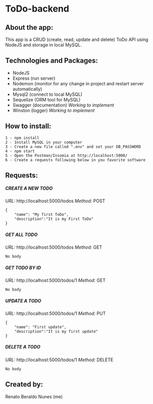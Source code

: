 # ToDo-backend

## About the app:

This app is a CRUD (create, read, update and delete) ToDo API using NodeJS and storage in local MySQL.

## Technologies and Packages:

- NodeJS
- Express (run server)
- Nodemon (monitor for any change in project and restart server automatically)
- Mysql2 (connect to local MySQL)
- Sequelize (ORM tool for MySQL)
- Swagger (documentation) _Working to implement_
- Winston (logger) _Working to implement_

## How to install:

```
1 - npm install
2 - Install MySQL in your computer
3 - Create a new file called ".env" and set your DB_PASSWORD
4 - npm start
5 - Open the Postman/Insomia at http://localhost:5000/
6 - Create a requests following below in you favorite software

```

## Requests:

##### CREATE A NEW TODO

_URL:_ http://localhost:5000/todos
_Method:_ POST

```
{
	"name": "My first ToDo",
	"description":"It is my First ToDo"
}
```

##### GET ALL TODO

_URL:_ http://localhost:5000/todos
_Method:_ GET

```
No body
```

##### GET TODO BY ID

_URL:_ http://localhost:5000/todos/1
_Method:_ GET

```
No body
```

##### UPDATE A TODO

_URL:_ http://localhost:5000/todos/1
_Method:_ PUT

```
{
	"name": "First update",
	"description":"It is my first update"
}
```

##### DELETE A TODO

_URL:_ http://localhost:5000/todos/1
_Method:_ DELETE

```
No body
```

## Created by:

Renato Beraldo Nunes (me)
